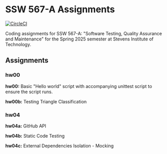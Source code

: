 # SSW 567-A Assignments
[![CircleCI](https://dl.circleci.com/status-badge/img/circleci/YBMEBAqhQKNrvTPDbdRbap/Uzcx6xoX9zwJYNYQd7TPgS/tree/main.svg?style=svg)](https://dl.circleci.com/status-badge/redirect/circleci/YBMEBAqhQKNrvTPDbdRbap/Uzcx6xoX9zwJYNYQd7TPgS/tree/main)

Coding assignments for SSW 567-A: "Software Testing, Quality Assurance and Maintenance" for the Spring 2025 semester at Stevens Institute of Technology.

## Assignments
### hw00
**hw00:** Basic "Hello world" script with accompanying unittest script to ensure the script runs.

**hw00b:** Testing Triangle Classification

### hw04
**hw04a:** GitHub API

**hw04b:** Static Code Testing

**hw04c:** External Dependencies Isolation - Mocking
